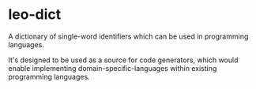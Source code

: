 # leo-dict
A dictionary of single-word identifiers which can be used in programming languages.

It's designed to be used as a source for code generators, which would enable implementing domain-specific-languages
within existing programming languages.
